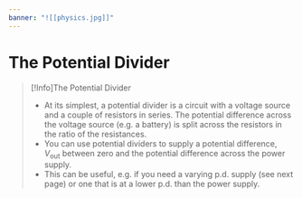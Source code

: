 ```yaml
---
banner: "![[physics.jpg]]"
---
```

# The Potential Divider

> [!Info]The Potential Divider 
> - At its simplest, a potential divider is a circuit with a voltage source and a couple of resistors in series. The potential difference across the voltage source (e.g. a battery) is split across the resistors in the ratio of the resistances.
> - You can use potential dividers to supply a potential difference, $V_{\text{out}}$ between zero and the potential difference across the power supply.
> - This can be useful, e.g. if you need a varying p.d. supply (see next page) or one that is at a lower p.d. than the power supply.